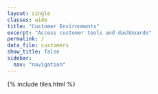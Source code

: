 ```yaml
---
layout: single
classes: wide
title: "Customer Environments"
excerpt: "Access customer tools and dashboards"
permalink: /
data_file: customers
show_title: false
sidebar:
  nav: "navigation"
---
```


<style>
  .page__title {
    text-align: center;
  }
</style>

{% include tiles.html %}
